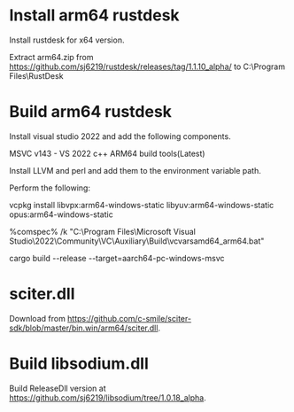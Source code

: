 # Install arm64 rustdesk

Install rustdesk for x64 version. 

Extract arm64.zip from https://github.com/sj6219/rustdesk/releases/tag/1.1.10_alpha/ to C:\Program Files\RustDesk

# Build arm64 rustdesk

Install visual studio 2022 and add the following components.

MSVC v143 - VS 2022 c++ ARM64 build tools(Latest)

Install LLVM and perl and add them to the environment variable path.


Perform the following:

vcpkg install libvpx:arm64-windows-static libyuv:arm64-windows-static opus:arm64-windows-static

%comspec% /k "C:\Program Files\Microsoft Visual Studio\2022\Community\VC\Auxiliary\Build\vcvarsamd64_arm64.bat" 

cargo build --release --target=aarch64-pc-windows-msvc 

# sciter.dll

Download from https://github.com/c-smile/sciter-sdk/blob/master/bin.win/arm64/sciter.dll.

# Build libsodium.dll

Build ReleaseDll version at https://github.com/sj6219/libsodium/tree/1.0.18_alpha.
